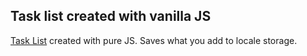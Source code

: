 <h2>Task list created with vanilla JS</h2>

<p> <a href="https://dorukozerr.github.io/TaskListJavaScript/#">Task List</a> created with pure JS. Saves what you add to locale storage.</p>
